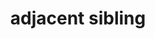 ---
date:  ""
draft: false
title: "adjacent sibling"
short: "adjacent sibling"
thumb:
    image: "cover.jpg"
    anima: ""
    video: ""
layout: ""
weight: 12
lister: 1
format:
    media: "article"
    model: ""
    datum:
        data: ""
require:
    - prop: ""
      name: ""
      icon: ""
      desc: ""
metadata:
    index: false
    thumb: "cover.jpg"
    group: []
    author: ["Al Muhdil Karim"]
description: "Menggunakan kombinator adjacent sibling untuk memilih elemen tepat setelah elemen utama."
---